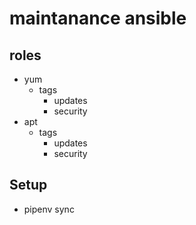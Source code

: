 # maintanance ansible

## roles
- yum
  - tags
    - updates
    - security
- apt
  - tags
    - updates
    - security


## Setup
- pipenv sync
